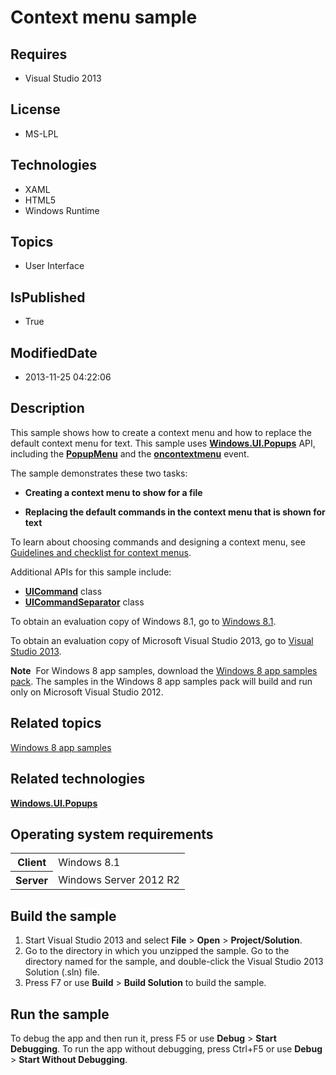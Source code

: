 # Context menu sample
## Requires
* Visual Studio 2013
## License
* MS-LPL
## Technologies
* XAML
* HTML5
* Windows Runtime
## Topics
* User Interface
## IsPublished
* True
## ModifiedDate
* 2013-11-25 04:22:06
## Description

<div id="mainSection">
<p>This sample shows how to create a context menu and how to replace the default context menu for text. This sample uses
<a href="http://msdn.microsoft.com/library/windows/apps/br242180"><b>Windows.UI.Popups</b></a> API, including the
<a href="http://msdn.microsoft.com/library/windows/apps/br208693"><b>PopupMenu</b></a> and the
<a href="http://msdn.microsoft.com/library/windows/apps/hh441317"><b>oncontextmenu</b></a> event.
</p>
<p>The sample demonstrates these two tasks:</p>
<ul>
<li>
<p><b>Creating a context menu to show for a file</b></p>
</li><li>
<p><b>Replacing the default commands in the context menu that is shown for text</b></p>
</li></ul>
<p>To learn about choosing commands and designing a context menu, see <a href="http://msdn.microsoft.com/library/windows/apps/hh465308">
Guidelines and checklist for context menus</a>.</p>
<p>Additional APIs for this sample include:</p>
<ul>
<li><a href="http://msdn.microsoft.com/library/windows/apps/br242166"><b>UICommand</b></a> class
</li><li><a href="http://msdn.microsoft.com/library/windows/apps/br242168"><b>UICommandSeparator</b></a> class
</li></ul>
<p>To obtain an evaluation copy of Windows&nbsp;8.1, go to <a href="http://go.microsoft.com/fwlink/p/?linkid=301696">
Windows&nbsp;8.1</a>.</p>
<p>To obtain an evaluation copy of Microsoft Visual Studio&nbsp;2013, go to <a href="http://go.microsoft.com/fwlink/p/?linkid=301697">
Visual Studio&nbsp;2013</a>.</p>
<p></p>
<p class="note"><b>Note</b>&nbsp;&nbsp;For Windows&nbsp;8 app samples, download the <a href="http://go.microsoft.com/fwlink/p/?LinkId=301698">
Windows&nbsp;8 app samples pack</a>. The samples in the Windows&nbsp;8 app samples pack will build and run only on Microsoft Visual Studio&nbsp;2012.</p>
<p></p>
<h2><a id="related_topics"></a>Related topics</h2>
<dl><dt><a href="http://go.microsoft.com/fwlink/p/?LinkID=227694">Windows 8 app samples</a>
</dt></dl>
<h2>Related technologies</h2>
<a href="http://msdn.microsoft.com/library/windows/apps/br242180"><b>Windows.UI.Popups</b></a>
<h2>Operating system requirements</h2>
<table>
<tbody>
<tr>
<th>Client</th>
<td><dt>Windows&nbsp;8.1 </dt></td>
</tr>
<tr>
<th>Server</th>
<td><dt>Windows Server&nbsp;2012&nbsp;R2 </dt></td>
</tr>
</tbody>
</table>
<h2>Build the sample</h2>
<ol>
<li>Start Visual Studio&nbsp;2013 and select <b>File</b> &gt; <b>Open</b> &gt; <b>Project/Solution</b>.
</li><li>Go to the directory in which you unzipped the sample. Go to the directory named for the sample, and double-click the Visual Studio&nbsp;2013 Solution (.sln) file.
</li><li>Press F7 or use <b>Build</b> &gt; <b>Build Solution</b> to build the sample. </li></ol>
<h2>Run the sample</h2>
<p>To debug the app and then run it, press F5 or use <b>Debug</b> &gt; <b>Start Debugging</b>. To run the app without debugging, press Ctrl&#43;F5 or use
<b>Debug</b> &gt; <b>Start Without Debugging</b>. </p>
</div>
